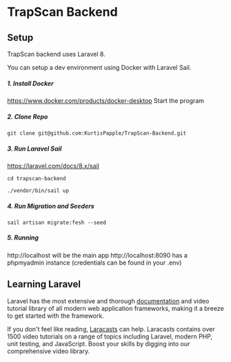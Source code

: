 # TrapScan Backend
## Setup
TrapScan backend uses Laravel 8.

You can setup a dev environment using Docker with Laravel Sail.

##### 1. Install Docker
https://www.docker.com/products/docker-desktop
Start the program
##### 2. Clone Repo
```git clone git@github.com:KurtisPapple/TrapScan-Backend.git```

##### 3. Run Laravel Sail
https://laravel.com/docs/8.x/sail

``cd trapscan-backend``

``./vendor/bin/sail up``

##### 4. Run Migration and Seeders
``sail artisan migrate:fesh --seed``

##### 5. Running
http://localhost will be the main app
http://localhost:8090 has a phpmyadmin instance (credentials can be found in your .env)


## Learning Laravel

Laravel has the most extensive and thorough [documentation](https://laravel.com/docs) and video tutorial library of all modern web application frameworks, making it a breeze to get started with the framework.

If you don't feel like reading, [Laracasts](https://laracasts.com) can help. Laracasts contains over 1500 video tutorials on a range of topics including Laravel, modern PHP, unit testing, and JavaScript. Boost your skills by digging into our comprehensive video library.
